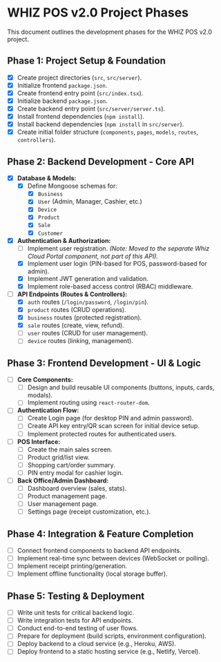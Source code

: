 # WHIZ POS v2.0 Project Phases

This document outlines the development phases for the WHIZ POS v2.0 project.

## Phase 1: Project Setup & Foundation

- [x] Create project directories (`src`, `src/server`).
- [x] Initialize frontend `package.json`.
- [x] Create frontend entry point (`src/index.tsx`).
- [x] Initialize backend `package.json`.
- [x] Create backend entry point (`src/server/server.ts`).
- [x] Install frontend dependencies (`npm install`).
- [x] Install backend dependencies (`npm install` in `src/server`).
- [x] Create initial folder structure (`components`, `pages`, `models`, `routes`, `controllers`).

## Phase 2: Backend Development - Core API

- [x] **Database & Models:**
    - [x] Define Mongoose schemas for:
        - [x] `Business`
        - [x] `User` (Admin, Manager, Cashier, etc.)
        - [x] `Device`
        - [x] `Product`
        - [x] `Sale`
        - [x] `Customer`
- [x] **Authentication & Authorization:**
    - [ ] Implement user registration. *(Note: Moved to the separate Whiz Cloud Portal component, not part of this API).*
    - [x] Implement user login (PIN-based for POS, password-based for admin).
    - [x] Implement JWT generation and validation.
    - [x] Implement role-based access control (RBAC) middleware.
- [ ] **API Endpoints (Routes & Controllers):**
    - [x] `auth` routes (`/login/password`, `/login/pin`).
    - [x] `product` routes (CRUD operations).
    - [x] `business` routes (protected registration).
    - [x] `sale` routes (create, view, refund).
    - [ ] `user` routes (CRUD for user management).
    - [ ] `device` routes (linking, management).

## Phase 3: Frontend Development - UI & Logic

- [ ] **Core Components:**
    - [ ] Design and build reusable UI components (buttons, inputs, cards, modals).
    - [ ] Implement routing using `react-router-dom`.
- [ ] **Authentication Flow:**
    - [ ] Create Login page (for desktop PIN and admin password).
    - [ ] Create API key entry/QR scan screen for initial device setup.
    - [ ] Implement protected routes for authenticated users.
- [ ] **POS Interface:**
    - [ ] Create the main sales screen.
    - [ ] Product grid/list view.
    - [ ] Shopping cart/order summary.
    - [ ] PIN entry modal for cashier login.
- [ ] **Back Office/Admin Dashboard:**
    - [ ] Dashboard overview (sales, stats).
    - [ ] Product management page.
    - [ ] User management page.
    - [ ] Settings page (receipt customization, etc.).

## Phase 4: Integration & Feature Completion

- [ ] Connect frontend components to backend API endpoints.
- [ ] Implement real-time sync between devices (WebSocket or polling).
- [ ] Implement receipt printing/generation.
- [ ] Implement offline functionality (local storage buffer).

## Phase 5: Testing & Deployment

- [ ] Write unit tests for critical backend logic.
- [ ] Write integration tests for API endpoints.
- [ ] Conduct end-to-end testing of user flows.
- [ ] Prepare for deployment (build scripts, environment configuration).
- [ ] Deploy backend to a cloud service (e.g., Heroku, AWS).
- [ ] Deploy frontend to a static hosting service (e.g., Netlify, Vercel).
